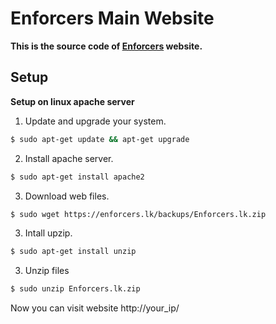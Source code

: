 # Enforcers Main Website

<b>This is the source code of [Enforcers](https://enforcers.lk/) website.</b>

## Setup 

<b>Setup on linux apache server</b>

1. Update and upgrade your system.

```bash
$ sudo apt-get update && apt-get upgrade
```

2. Install apache server.

```bash
$ sudo apt-get install apache2
```

3. Download web files.

```bash
$ sudo wget https://enforcers.lk/backups/Enforcers.lk.zip
```

3. Intall upzip.

```bash
$ sudo apt-get install unzip
```


3. Unzip files

```bash
$ sudo unzip Enforcers.lk.zip
```

Now you can visit website http://your_ip/
